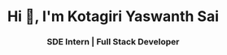 <h1 align="center">Hi 👋, I'm Kotagiri Yaswanth Sai</h1>
<h3 align="center">SDE Intern | Full Stack Developer</h3>
